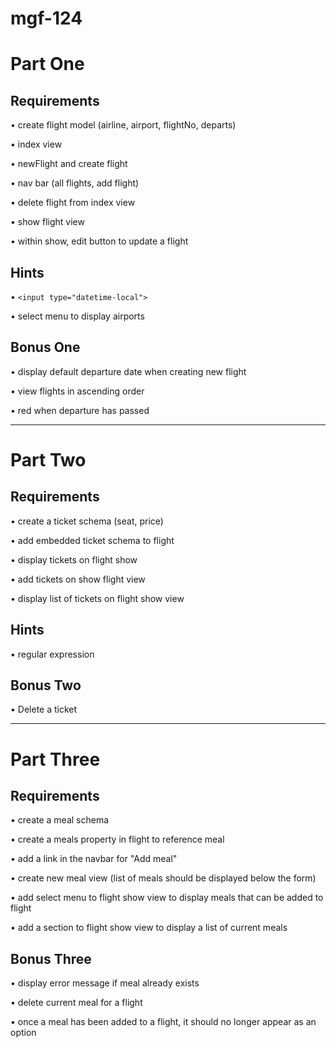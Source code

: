 # mgf-124



# Part One

## Requirements

• create flight model (airline, airport, flightNo, departs)

• index view

• newFlight and create flight

• nav bar (all flights, add flight)

• delete flight from index view

• show flight view

• within show, edit button to update a flight

## Hints

• `<input type="datetime-local">`

• select menu to display airports


## Bonus One

• display default departure date when creating new flight

• view flights in ascending order

• red when departure has passed

---

# Part Two

## Requirements

• create a ticket schema (seat, price)

• add embedded ticket schema to flight

• display tickets on flight show

• add tickets on show flight view

• display list of tickets on flight show view

## Hints

• regular expression


## Bonus Two

• Delete a ticket

---

# Part Three

## Requirements

• create a meal schema

• create a meals property in flight to reference meal

• add a link in the navbar for "Add meal"

• create new meal view (list of meals should be displayed below the form)

• add select menu to flight show view to display meals that can be added to flight

• add a section to flight show view to display a list of current meals

## Bonus Three

• display error message if meal already exists

• delete current meal for a flight

• once a meal has been added to a flight, it should no longer appear as an option








